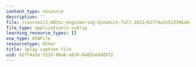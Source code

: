 ```yaml
---
content_type: resource
description: ''
file: /courses/2-003sc-engineering-dynamics-fall-2011/627f4a1e513306a6a8246a02beddd5f2_NHedXxUO-Bg.srt
file_type: application/x-subrip
learning_resource_types: []
ocw_type: OCWFile
resourcetype: Other
title: 3play caption file
uid: 627f4a1e-5133-06a6-a824-6a02beddd5f2
---
```

